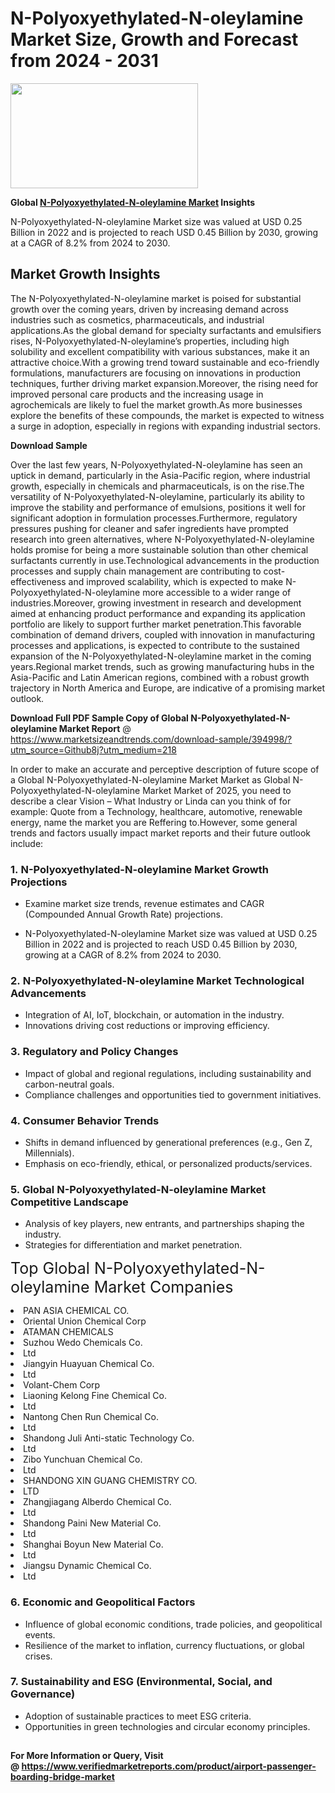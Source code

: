 <H1>N-Polyoxyethylated-N-oleylamine Market Size, Growth and Forecast from 2024 - 2031</H1><img class="aligncenter size-medium wp-image-584254" src="https://thirdeyenews.in/wp-content/uploads/2024/09/Global-Market-Research-300x168.jpeg" alt="" width="300" height="168" /><p><strong>Global&nbsp;<a href="https://www.marketsizeandtrends.com/download-sample/394998/?utm_source=Github8j?utm_medium=218">N-Polyoxyethylated-N-oleylamine Market</a> Insights</strong></p><p>N-Polyoxyethylated-N-oleylamine Market size was valued at USD 0.25 Billion in 2022 and is projected to reach USD 0.45 Billion by 2030, growing at a CAGR of 8.2% from 2024 to 2030.</p><p><h2>Market Growth Insights</h2> <p>The N-Polyoxyethylated-N-oleylamine market is poised for substantial growth over the coming years, driven by increasing demand across industries such as cosmetics, pharmaceuticals, and industrial applications.As the global demand for specialty surfactants and emulsifiers rises, N-Polyoxyethylated-N-oleylamine’s properties, including high solubility and excellent compatibility with various substances, make it an attractive choice.With a growing trend toward sustainable and eco-friendly formulations, manufacturers are focusing on innovations in production techniques, further driving market expansion.Moreover, the rising need for improved personal care products and the increasing usage in agrochemicals are likely to fuel the market growth.As more businesses explore the benefits of these compounds, the market is expected to witness a surge in adoption, especially in regions with expanding industrial sectors.</p> <p><strong>Download Sample</strong></p> <p>Over the last few years, N-Polyoxyethylated-N-oleylamine has seen an uptick in demand, particularly in the Asia-Pacific region, where industrial growth, especially in chemicals and pharmaceuticals, is on the rise.The versatility of N-Polyoxyethylated-N-oleylamine, particularly its ability to improve the stability and performance of emulsions, positions it well for significant adoption in formulation processes.Furthermore, regulatory pressures pushing for cleaner and safer ingredients have prompted research into green alternatives, where N-Polyoxyethylated-N-oleylamine holds promise for being a more sustainable solution than other chemical surfactants currently in use.Technological advancements in the production processes and supply chain management are contributing to cost-effectiveness and improved scalability, which is expected to make N-Polyoxyethylated-N-oleylamine more accessible to a wider range of industries.Moreover, growing investment in research and development aimed at enhancing product performance and expanding its application portfolio are likely to support further market penetration.This favorable combination of demand drivers, coupled with innovation in manufacturing processes and applications, is expected to contribute to the sustained expansion of the N-Polyoxyethylated-N-oleylamine market in the coming years.Regional market trends, such as growing manufacturing hubs in the Asia-Pacific and Latin American regions, combined with a robust growth trajectory in North America and Europe, are indicative of a promising market outlook.</p> <p><span class=""><strong>Download Full PDF Sample Copy of Global N-Polyoxyethylated-N-oleylamine Market Report</strong> @ <a href="https://www.marketsizeandtrends.com/download-sample/394998/?utm_source=Github8j?utm_medium=218" target="_blank">https://www.marketsizeandtrends.com/download-sample/394998/?utm_source=Github8j?utm_medium=218</a></span></p><p>In order to make an accurate and perceptive description of future scope of a Global&nbsp;N-Polyoxyethylated-N-oleylamine Market Market as Global&nbsp;N-Polyoxyethylated-N-oleylamine Market Market of 2025, you need to describe a clear Vision &ndash; What Industry or Linda can you think of for example: Quote from a Technology, healthcare, automotive, renewable energy, name the market you are Reffering to.However, some general trends and factors usually impact market reports and their future outlook include:</p><h3>1.&nbsp;<strong>N-Polyoxyethylated-N-oleylamine Market Growth Projections</strong></h3><ul><li>Examine market size trends, revenue estimates and CAGR (Compounded Annual Growth Rate) projections.</li><li><p>N-Polyoxyethylated-N-oleylamine Market size was valued at USD 0.25 Billion in 2022 and is projected to reach USD 0.45 Billion by 2030, growing at a CAGR of 8.2% from 2024 to 2030.</p></li></ul><h3>2.&nbsp;<strong>N-Polyoxyethylated-N-oleylamine Market Technological Advancements</strong></h3><ul><li>Integration of AI, IoT, blockchain, or automation in the industry.</li><li>Innovations driving cost reductions or improving efficiency.</li></ul><h3>3.&nbsp;<strong>Regulatory and Policy Changes</strong></h3><ul><li>Impact of global and regional regulations, including sustainability and carbon-neutral goals.</li><li>Compliance challenges and opportunities tied to government initiatives.</li></ul><h3>4.&nbsp;<strong>Consumer Behavior Trends</strong></h3><ul><li>Shifts in demand influenced by generational preferences (e.g., Gen Z, Millennials).</li><li>Emphasis on eco-friendly, ethical, or personalized products/services.</li></ul><h3>5.&nbsp;<strong>Global N-Polyoxyethylated-N-oleylamine Market Competitive Landscape</strong></h3><ul><li>Analysis of key players, new entrants, and partnerships shaping the industry.</li><li>Strategies for differentiation and market penetration.</li></ul><p data-pm-slice="1 1 []"><span style="color: inherit; font-family: inherit; font-size: 25px;">Top Global N-Polyoxyethylated-N-oleylamine Market Companies</span></p><div class="" data-test-id=""><p><li>PAN ASIA CHEMICAL CO.</li><li> Oriental Union Chemical Corp</li><li> ATAMAN CHEMICALS</li><li> Suzhou Wedo Chemicals Co.</li><li> Ltd</li><li> Jiangyin Huayuan Chemical Co.</li><li> Ltd</li><li> Volant-Chem Corp</li><li> Liaoning Kelong Fine Chemical Co.</li><li>Ltd</li><li> Nantong Chen Run Chemical Co.</li><li> Ltd</li><li> Shandong Juli Anti-static Technology Co.</li><li> Ltd</li><li> Zibo Yunchuan Chemical Co.</li><li> Ltd</li><li> SHANDONG XIN GUANG CHEMISTRY CO.</li><li>LTD</li><li> Zhangjiagang Alberdo Chemical Co.</li><li> Ltd</li><li> Shandong Paini New Material Co.</li><li> Ltd</li><li> Shanghai Boyun New Material Co.</li><li> Ltd</li><li> Jiangsu Dynamic Chemical Co.</li><li> Ltd</li></p></div><h3>6.&nbsp;<strong>Economic and Geopolitical Factors</strong></h3><ul><li>Influence of global economic conditions, trade policies, and geopolitical events.</li><li>Resilience of the market to inflation, currency fluctuations, or global crises.</li></ul><h3>7.&nbsp;<strong>Sustainability and ESG (Environmental, Social, and Governance)</strong></h3><ul><li>Adoption of sustainable practices to meet ESG criteria.</li><li>Opportunities in green technologies and circular economy principles.</li></ul><h2><strong style="font-size: 14px;">For More Information or Query, Visit @&nbsp;</strong><a style="background-color: #ffffff; font-size: 14px;" href="https://www.marketsizeandtrends.com/report/n-polyoxyethylated-n-oleylamine-market/" target="_blank">https://www.verifiedmarketreports.com/product/airport-passenger-boarding-bridge-market</a></h2>